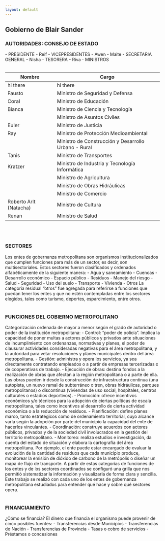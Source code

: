```yaml
---
layout: default
---
```

<h2>Gobierno de Blair Sander</h2>

<h3>AUTORIDADES: CONSEJO DE ESTADO</h3>
- PRESIDENTE
  - Reif
- VICEPRESIDENTES
  - Awen
  - Maite
- SECRETARIA GENERAL 
  - Nisha
- TESORERA
  - Riva
- MINISTROS
<br>&nbsp;

| Nombre     | Cargo     |
|------------------------------------|------------------------------------------------------|
| hi there | hi there |
| Fausto | Ministro de Seguridad y Defensa| 
| Coral | Ministro de Educación|
| Bianca| Ministro de Ciencia y Tecnología|
|  | Ministro de Asuntos Civiles|
| Euler | Ministro de Justicia|
| Ray | Ministro de Protección Medioambiental|
| | Ministro de Construcción y Desarrollo Urbano - Rural	|
| Tanis| Ministro de Transportes|
| Kratzer | Ministro de Industria y Tecnología Informática|
| | Ministro de Agricultura	|
| | Ministro de Obras Hidráulicas	|
| | Ministro de Comercio	|
| Roberto Arlt (Natacha)| Ministro de Cultura|
| Renan| Ministro de Salud|
<br>&nbsp;
<h3>SECTORES</h3>
Los entes de gobernanza metropolitana son organismos
institucionalizados que cumplen funciones para más de un sector, es decir, son multisectoriales.
Estos sectores fueron clasificados y ordenados alfabéticamente de la siguiente manera:
- Agua y saneamiento
- Cuencas
- Desarrollo económico
- Espacio público
- Residuos
- Manejo del riesgo
- Salud
- Seguridad
- Uso del suelo
- Transporte
- Vivienda
- Otros
La categoría residual “otros” fue agregada para referirse a funciones que puedan tener los
entes y que no estén contempladas entre los sectores elegidos, tales como turismo, deportes,
esparcimiento, entre otros. 
<br>&nbsp;
<h3>FUNCIONES DEL GOBIERNO METROPOLITANO</h3>
Categorización ordenada de mayor a menor según el grado de autoridad o poder de la institución metropolitana:
- Control: “poder de policía”. Implica la capacidad de poner multas a actores públicos y
privados ante situaciones de incumplimiento con ordenanzas, normativas y planes, el
poder de clausurar actividades consideradas negativas para el área metropolitana, y la
autoridad para vetar resoluciones y planes municipales dentro del área metropolitana.
- Gestión: administra y opera los servicios, ya sea directamente contratando empleados o a
partir de empresas tercerizadas o de cooperativas de trabajo.
- Ejecución de obras: destina fondos a la realización de obras que afectan a la región
metropolitana o a parte de ella. Las obras pueden ir desde la construcción de
infraestructura continua (una autopista, un nuevo ramal de subterráneo o tren, obras
hidráulicas, parques metropolitanos) o discontinua (viviendas de uso social, hospitales,
centros culturales o estadios deportivos).
- Promoción: ofrece incentivos económicos y/o técnicos para la adopción de ciertas
políticas de escala metropolitana, tales como incentivos al desarrollo de cierta actividad
económica o a la reducción de residuos.
- Planificación: define planes marco, tanto estratégicos como de ordenamiento territorial,
cuyo alcance varía según la adopción por parte del municipio la capacidad del ente de
hacerlos vinculantes.
- Coordinación: construye acuerdos con actores públicos, privados y de la sociedad civil
involucrados en la gestión del territorio metropolitano.
- Monitoreo: realiza estudios e investigación, da cuenta del estado de situación y elabora la
cartografía del área metropolitana. Por ejemplo, el ente puede estar encargado de evaluar
la evolución de la cantidad de residuos que cada municipio produce, monitorear la
emisión de dióxido de carbono de la metrópolis o diseñar un mapa de flujo de transporte.
A partir de estas categorías de funciones de los entes y de los sectores coordinados se
configuró una grilla que nos permitió sistematizar la información y visualizarla de forma clara y
sencilla. Este trabajo se realizó con cada uno de los entes de gobernanza metropolitana estudiados
para entender qué hace y sobre qué sectores opera. 
<br>&nbsp;
<h3>FINANCIAMIENTO</h3>
¿Cómo se financia?
El dinero que financia el organismo puede provenir de cinco posibles fuentes:
- Transferencias desde Municipios
- Transferencias de Nación
- Transferencias de Provincia
- Tasas o cobro de servicios
- Préstamos o concesiones



